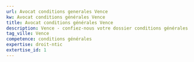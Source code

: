 ```yaml
---
url: Avocat conditions generales Vence
kw: Avocat conditions générales Vence
title: Avocat conditions générales Vence
description: Vence - confiez-nous votre dossier conditions générales
tag_ville: Vence
competence: conditions générales
expertise: droit-ntic
extertise_id: 1
---
```

